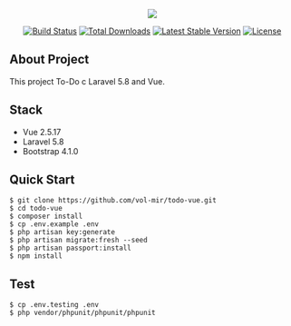 <p align="center"><img src="https://laravel.com/assets/img/components/logo-laravel.svg"></p>

<p align="center">
<a href="https://travis-ci.org/laravel/framework"><img src="https://travis-ci.org/laravel/framework.svg" alt="Build Status"></a>
<a href="https://packagist.org/packages/laravel/framework"><img src="https://poser.pugx.org/laravel/framework/d/total.svg" alt="Total Downloads"></a>
<a href="https://packagist.org/packages/laravel/framework"><img src="https://poser.pugx.org/laravel/framework/v/stable.svg" alt="Latest Stable Version"></a>
<a href="https://packagist.org/packages/laravel/framework"><img src="https://poser.pugx.org/laravel/framework/license.svg" alt="License"></a>
</p>

## About Project

This project To-Do с Laravel 5.8 and Vue.

## Stack
- Vue 2.5.17
- Laravel 5.8
- Bootstrap 4.1.0

## Quick Start
```shell
$ git clone https://github.com/vol-mir/todo-vue.git
$ cd todo-vue
$ composer install
$ cp .env.example .env
$ php artisan key:generate
$ php artisan migrate:fresh --seed
$ php artisan passport:install
$ npm install
```

## Test
```shell
$ cp .env.testing .env
$ php vendor/phpunit/phpunit/phpunit
```
